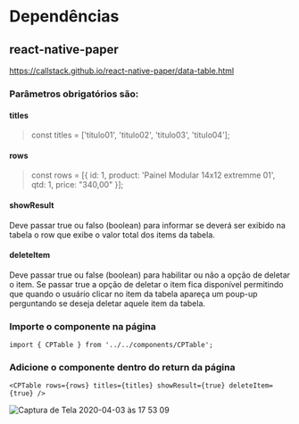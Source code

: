 # Dependências

## react-native-paper
https://callstack.github.io/react-native-paper/data-table.html


### Parâmetros obrigatórios são:

#### titles
> const titles = ['titulo01', 'titulo02', 'titulo03', 'titulo04'];

#### rows 
> const rows = [{ 
>        id: 1, 
>        product: 'Painel Modular 14x12 extremme 01', 
>        qtd: 1, 
>        price: "340,00" 
>}];


#### showResult

Deve passar true ou falso (boolean) para informar se deverá ser exibido na tabela o row que exibe o valor total dos items da tabela.

#### deleteItem

Deve passar true ou false (boolean) para habilitar ou não a opção de deletar o item. Se passar true a opção de deletar o item fica disponível permitindo que quando o usuário clicar no item da tabela apareça um poup-up perguntando se deseja deletar aquele item da tabela.

### Importe o componente na página

```
import { CPTable } from '../../components/CPTable';
```

### Adicione o componente dentro do return da página
```
<CPTable rows={rows} titles={titles} showResult={true} deleteItem={true} />
```

![Captura de Tela 2020-04-03 às 17 53 09](https://user-images.githubusercontent.com/31771420/78404222-4b982480-75d4-11ea-9a6d-d9f00c020808.png)